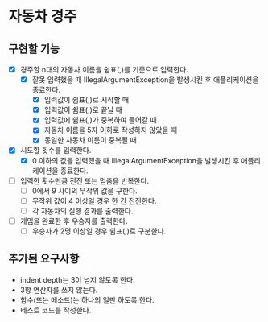 # 자동차 경주

## 구현할 기능
- [x] 경주할 n대의 자동차 이름을 쉼표(,)를 기준으로 입력한다.
  - [x] 잘못 입력했을 때 IllegalArgumentException을 발생시킨 후 애플리케이션을 종료한다.
    - [x] 입력값이 쉼표(,)로 시작할 때
    - [x] 입력값이 쉼표(,)로 끝날 때
    - [x] 입력값에 쉼표(,)가 중복하여 들어갈 때
    - [x] 자동차 이름을 5자 이하로 작성하지 않았을 때 
    - [x] 동일한 자동차 이름이 중복될 때
- [x] 시도할 횟수를 입력한다.
  - [x] 0 이하의 값을 입력했을 때 IllegalArgumentException을 발생시킨 후 애플리케이션을 종료한다.
- [ ] 입력한 횟수만큼 전진 또는 멈춤을 반복한다.
  - [ ] 0에서 9 사이의 무작위 값을 구한다.
  - [ ] 무작위 값이 4 이상일 경우 한 칸 전진한다.
  - [ ] 각 자동차의 실행 결과를 출력한다.
- [ ] 게임을 완료한 후 우승자를 출력한다.
  - [ ] 우승자가 2명 이상일 경우 쉼표(,)로 구분한다.

## 추가된 요구사항
- indent depth는 3이 넘지 않도록 한다.
- 3항 연산자를 쓰지 않는다.
- 함수(또는 메소드)는 하나의 일만 하도록 한다.
- 테스트 코드를 작성한다.